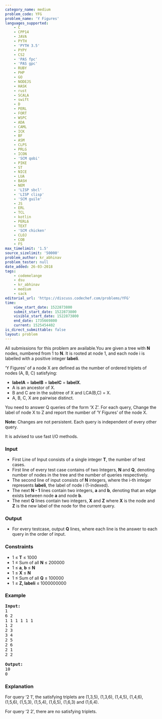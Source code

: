 ```yaml
---
category_name: medium
problem_code: YFG
problem_name: 'Y Figures'
languages_supported:
    - C
    - CPP14
    - JAVA
    - PYTH
    - 'PYTH 3.5'
    - PYPY
    - CS2
    - 'PAS fpc'
    - 'PAS gpc'
    - RUBY
    - PHP
    - GO
    - NODEJS
    - HASK
    - rust
    - SCALA
    - swift
    - D
    - PERL
    - FORT
    - WSPC
    - ADA
    - CAML
    - ICK
    - BF
    - ASM
    - CLPS
    - PRLG
    - ICON
    - 'SCM qobi'
    - PIKE
    - ST
    - NICE
    - LUA
    - BASH
    - NEM
    - 'LISP sbcl'
    - 'LISP clisp'
    - 'SCM guile'
    - JS
    - ERL
    - TCL
    - kotlin
    - PERL6
    - TEXT
    - 'SCM chicken'
    - CLOJ
    - COB
    - FS
max_timelimit: '1.5'
source_sizelimit: '50000'
problem_author: kr_abhinav
problem_tester: null
date_added: 26-03-2018
tags:
    - codemelange
    - dsu
    - kr_abhinav
    - medium
    - sack
editorial_url: 'https://discuss.codechef.com/problems/YFG'
time:
    view_start_date: 1522873800
    submit_start_date: 1522873800
    visible_start_date: 1522873800
    end_date: 1735669800
    current: 1525454402
is_direct_submittable: false
layout: problem
---
```

All submissions for this problem are available.You are given a tree with **N** nodes, numbered from 1 to **N**. It is rooted at node 1, and each node i is labelled with a positive integer **labeli**.

‘Y Figures’ of a node X are defined as the number of ordered triplets of nodes (A, B, C) satisfying:

- **labelA** = **labelB** = **labelC** = **labelX**.
- A is an ancestor of X.
- B and C are in the subtree of X and LCA(B,C) = X.
- A, B, C, X are pairwise distinct.

You need to answer Q queries of the form ‘X Z’. For each query, Change the label of node X to Z and report the number of ‘Y Figures’ of the node X.

**Note:** Changes are not persistent. Each query is independent of every other query.

It is advised to use fast I/O methods.

### Input

- First Line of Input consists of a single integer **T**, the number of test cases.
- First line of every test case contains of two Integers, **N** and **Q**, denoting number of nodes in the tree and the number of queries respectively.
- The second line of input consists of **N** integers, where the i-th integer represents **labeli**, the label of node i (1-indexed).
- The next **N - 1** lines contain two integers, **a** and **b**, denoting that an edge exists between node **a** and node **b**.
- The next **Q** lines contain two integers, **X** and **Z** where **X** is the node and **Z** is the new label of the node for the current query.

### Output

- For every testcase, output **Q** lines, where each line is the answer to each query in the order of input.

### Constraints

- 1 ≤ **T** ≤ 1000
- 1 ≤ Sum of all **N** ≤ 200000
- 1 ≤ **a**, **b** ≤ **N**
- 1 ≤ **X** ≤ **N**
- 1 ≤ Sum of all **Q** ≤ 100000
- 1 ≤ **Z, labeli** ≤ 1000000000

### Example

<pre><b>Input:</b>
1
6 2
1 1 1 1 1 1
1 2
2 3
3 4
2 5
2 6
2 1
2 2

<b>Output:</b>
10
0
</pre>
### Explanation

For query ‘2 1’, the satisfying triplets are (1,3,5), (1,3,6), (1,4,5), (1,4,6), (1,5,6), (1,5,3), (1,5,4), (1,6,5), (1,6,3) and (1,6,4).

For query ‘2 2’, there are no satisfying triplets.
